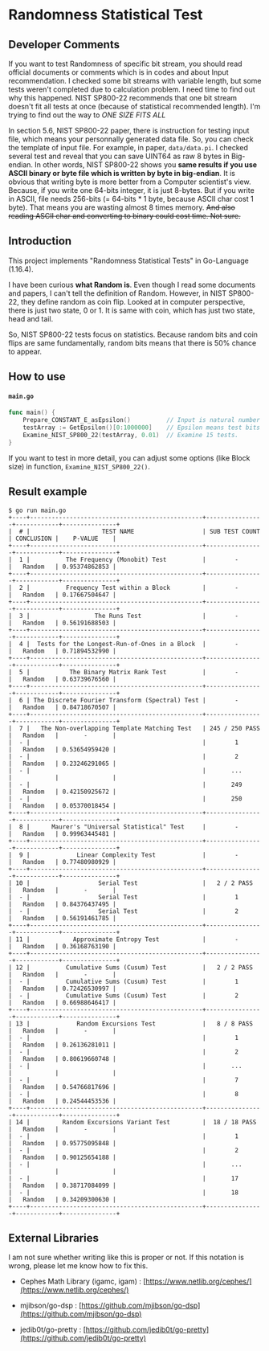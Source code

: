 # Randomness Statistical Test

## Developer Comments

If you want to test Randomness of specific bit stream, you should read official documents or comments which is in codes and about Input recommendation. I checked some bit streams with variable length, but some tests weren't completed due to calculation problem. I need time to find out why this happened. NIST SP800-22 recommends that one bit stream doesn't fit all tests at once (because of statistical recommended length). I'm trying to find out the way to _ONE SIZE FITS ALL_

In section 5.6, NIST SP800-22 paper, there is instruction for testing input file, which means your personnally generated data file. So, you can check the template of input file. For example, in paper, ```data/data.pi```. I checked several test and reveal that you can save UINT64 as raw 8 bytes in Big-endian. In other words, NIST SP800-22 shows you **same results if you use ASCII binary or byte file which is written by byte in big-endian**. It is obvious that writing byte is more better from a Computer scientist's view. Because, if you write one 64-bits integer, it is just 8-bytes. But if you write in ASCII, file needs 256-bits (= 64-bits * 1 byte, because ASCII char cost 1 byte). That means you are wasting almost 8 times memory. ~~And also reading ASCII char and converting to binary could cost time. Not sure.~~

## Introduction

This project implements "Randomness Statistical Tests" in Go-Language (1.16.4).

I have been curious **what Random is**. Even though I read some documents and papers, I can't tell the definition of Random. However, in NIST SP800-22, they define random as coin flip. Looked at in computer perspective, there is just two state, 0 or 1. It is same with coin, which has just two state, head and tail.

So, NIST SP800-22 tests focus on statistics. Because random bits and coin flips are same fundamentally, random bits means that there is 50% chance to appear.

## How to use

#### **`main.go`**
```go
func main() {
    Prepare_CONSTANT_E_asEpsilon()          // Input is natural number E in binary.
    testArray := GetEpsilon()[0:1000000]    // Epsilon means test bits (in terms of NIST SP800-22)
    Examine_NIST_SP800_22(testArray, 0.01)  // Examine 15 tests.
}
```

If you want to test in more detail, you can adjust some options (like Block size) in function, ```Examine_NIST_SP800_22()```.

## Result example

```
$ go run main.go
+----+------------------------------------------------+----------------+------------+---------------+
|  # |                    TEST NAME                   | SUB TEST COUNT | CONCLUSION |    P-VALUE    |
+----+------------------------------------------------+----------------+------------+---------------+
|  1 |          The Frequency (Monobit) Test          |        -       |   Random   | 0.95374862853 |
+----+------------------------------------------------+----------------+------------+---------------+
|  2 |          Frequency Test within a Block         |        -       |   Random   | 0.17667504647 |
+----+------------------------------------------------+----------------+------------+---------------+
|  3 |                  The Runs Test                 |        -       |   Random   | 0.56191688503 |
+----+------------------------------------------------+----------------+------------+---------------+
|  4 |  Tests for the Longest-Run-of-Ones in a Block  |        -       |   Random   | 0.71894532990 |
+----+------------------------------------------------+----------------+------------+---------------+
|  5 |           The Binary Matrix Rank Test          |        -       |   Random   | 0.63739676560 |
+----+------------------------------------------------+----------------+------------+---------------+
|  6 | The Discrete Fourier Transform (Spectral) Test |        -       |   Random   | 0.84718670507 |
+----+------------------------------------------------+----------------+------------+---------------+
|  7 |   The Non-overlapping Template Matching Test   | 245 / 250 PASS |   Random   |       -       |
|  - |                                                |        1       |   Random   | 0.53654959420 |
|  - |                                                |        2       |   Random   | 0.23246291065 |
|  - |                                                |       ...      |            |               |
|  - |                                                |       249      |   Random   | 0.42150925672 |
|  - |                                                |       250      |   Random   | 0.05370018454 |
+----+------------------------------------------------+----------------+------------+---------------+
|  8 |      Maurer's "Universal Statistical" Test     |        -       |   Random   | 0.99963445481 |
+----+------------------------------------------------+----------------+------------+---------------+
|  9 |             Linear Complexity Test             |        -       |   Random   | 0.77480980929 |
+----+------------------------------------------------+----------------+------------+---------------+
| 10 |                   Serial Test                  |   2 / 2 PASS   |   Random   |       -       |
|  - |                   Serial Test                  |        1       |   Random   | 0.84376437495 |
|  - |                   Serial Test                  |        2       |   Random   | 0.56191461785 |
+----+------------------------------------------------+----------------+------------+---------------+
| 11 |            Approximate Entropy Test            |        -       |   Random   | 0.36168763190 |
+----+------------------------------------------------+----------------+------------+---------------+
| 12 |          Cumulative Sums (Cusum) Test          |   2 / 2 PASS   |   Random   |       -       |
|  - |          Cumulative Sums (Cusum) Test          |        1       |   Random   | 0.72426530997 |
|  - |          Cumulative Sums (Cusum) Test          |        2       |   Random   | 0.66988646417 |
+----+------------------------------------------------+----------------+------------+---------------+
| 13 |             Random Excursions Test             |   8 / 8 PASS   |   Random   |       -       |
|  - |                                                |        1       |   Random   | 0.26136281011 |
|  - |                                                |        2       |   Random   | 0.80619660748 |
|  - |                                                |       ...      |            |               |
|  - |                                                |        7       |   Random   | 0.54766817696 |
|  - |                                                |        8       |   Random   | 0.24544453536 |
+----+------------------------------------------------+----------------+------------+---------------+
| 14 |         Random Excursions Variant Test         |  18 / 18 PASS  |   Random   |       -       |
|  - |                                                |        1       |   Random   | 0.95775095848 |
|  - |                                                |        2       |   Random   | 0.90125654188 |
|  - |                                                |       ...      |            |               |
|  - |                                                |       17       |   Random   | 0.38717084099 |
|  - |                                                |       18       |   Random   | 0.34209300630 |
+----+------------------------------------------------+----------------+------------+---------------+
```

## External Libraries

I am not sure whether writing like this is proper or not. If this notation is wrong, please let me know how to fix this.

- Cephes Math Library (igamc, igam) : [https://www.netlib.org/cephes/](https://www.netlib.org/cephes/)

- mjibson/go-dsp : [https://github.com/mjibson/go-dsp](https://github.com/mjibson/go-dsp)

- jedib0t/go-pretty : [https://github.com/jedib0t/go-pretty](https://github.com/jedib0t/go-pretty)
